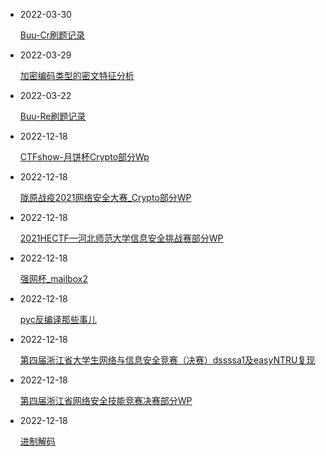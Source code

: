 - 2022-03-30

  [Buu-Cr刷题记录](https://www.21r000.top/article/fb6d43a6.html)

- 2022-03-29

  [加密编码类型的密文特征分析](https://www.21r000.top/article/85e79b6c.html)

- 2022-03-22

  [Buu-Re刷题记录](https://www.21r000.top/article/c9a43e3e.html)

- 2022-12-18

  [CTFshow-月饼杯Crypto部分Wp](https://www.21r000.top/article/b5c81d74.html)

- 2022-12-18

  [陇原战疫2021网络安全大赛_Crypto部分WP](https://www.21r000.top/article/243479c5.html)

- 2022-12-18

  [2021HECTF—河北师范大学信息安全挑战赛部分WP](https://www.21r000.top/article/84f3998a.html)

- 2022-12-18

  [强网杯_mailbox2](https://www.21r000.top/article/ec7d43d7.html)

- 2022-12-18

  [pyc反编译那些事儿](https://www.21r000.top/article/f287aeaa.html)

- 2022-12-18

  [第四届浙江省大学生网络与信息安全竞赛（决赛）dssssa1及easyNTRU复现](https://www.21r000.top/article/8f0d21b8.html)

- 2022-12-18

  [第四届浙江省网络安全技能竞赛决赛部分WP](https://www.21r000.top/article/8d4c4fc4.html)

- 2022-12-18

  [进制解码](https://www.21r000.top/article/66f43719.html)

